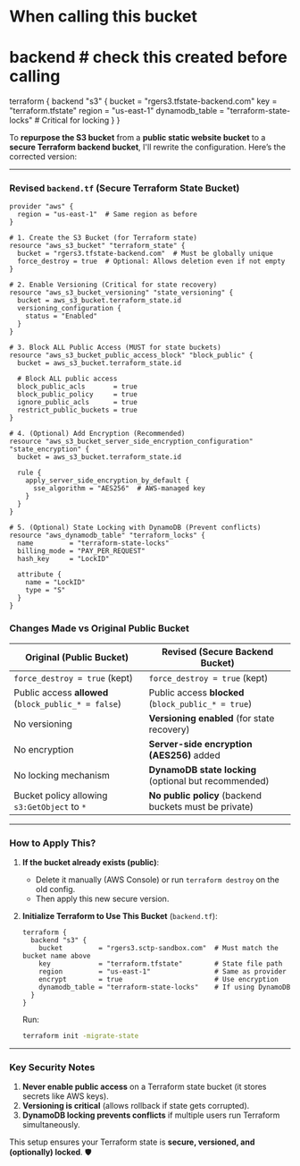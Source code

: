 # When calling this bucket
# backend # check this created before calling
terraform {
  backend "s3" {
    bucket = "rgers3.tfstate-backend.com"
    key = "terraform.tfstate"
    region = "us-east-1"
    dynamodb_table = "terraform-state-locks"  # Critical for locking
  }
}




To **repurpose the S3 bucket** from a **public static website bucket** to a **secure Terraform backend bucket**, I'll rewrite the configuration. Here’s the corrected version:

---

### **Revised `backend.tf` (Secure Terraform State Bucket)**
```hcl
provider "aws" {
  region = "us-east-1"  # Same region as before
}

# 1. Create the S3 Bucket (for Terraform state)
resource "aws_s3_bucket" "terraform_state" {
  bucket = "rgers3.tfstate-backend.com"  # Must be globally unique
  force_destroy = true  # Optional: Allows deletion even if not empty
}

# 2. Enable Versioning (Critical for state recovery)
resource "aws_s3_bucket_versioning" "state_versioning" {
  bucket = aws_s3_bucket.terraform_state.id
  versioning_configuration {
    status = "Enabled"
  }
}

# 3. Block ALL Public Access (MUST for state buckets)
resource "aws_s3_bucket_public_access_block" "block_public" {
  bucket = aws_s3_bucket.terraform_state.id

  # Block ALL public access
  block_public_acls       = true
  block_public_policy     = true
  ignore_public_acls      = true
  restrict_public_buckets = true
}

# 4. (Optional) Add Encryption (Recommended)
resource "aws_s3_bucket_server_side_encryption_configuration" "state_encryption" {
  bucket = aws_s3_bucket.terraform_state.id

  rule {
    apply_server_side_encryption_by_default {
      sse_algorithm = "AES256"  # AWS-managed key
    }
  }
}

# 5. (Optional) State Locking with DynamoDB (Prevent conflicts)
resource "aws_dynamodb_table" "terraform_locks" {
  name         = "terraform-state-locks"
  billing_mode = "PAY_PER_REQUEST"
  hash_key     = "LockID"

  attribute {
    name = "LockID"
    type = "S"
  }
}
```

### **Changes Made vs Original Public Bucket**
| Original (Public Bucket) | Revised (Secure Backend Bucket) |
|--------------------------|---------------------------------|
| `force_destroy = true` (kept) | `force_destroy = true` (kept) |
| Public access **allowed** (`block_public_* = false`) | Public access **blocked** (`block_public_* = true`) |
| No versioning | **Versioning enabled** (for state recovery) |
| No encryption | **Server-side encryption (AES256)** added |
| No locking mechanism | **DynamoDB state locking** (optional but recommended) |
| Bucket policy allowing `s3:GetObject` to `*` | **No public policy** (backend buckets must be private) |

---

### **How to Apply This?**
1. **If the bucket already exists (public)**:  
   - Delete it manually (AWS Console) or run `terraform destroy` on the old config.  
   - Then apply this new secure version.  

2. **Initialize Terraform to Use This Bucket** (`backend.tf`):  
   ```hcl
   terraform {
     backend "s3" {
       bucket         = "rgers3.sctp-sandbox.com"  # Must match the bucket name above
       key            = "terraform.tfstate"        # State file path
       region         = "us-east-1"                # Same as provider
       encrypt        = true                       # Use encryption
       dynamodb_table = "terraform-state-locks"    # If using DynamoDB
     }
   }
   ```
   Run:
   ```sh
   terraform init -migrate-state
   ```

---

### **Key Security Notes**
1. **Never enable public access** on a Terraform state bucket (it stores secrets like AWS keys).  
2. **Versioning is critical** (allows rollback if state gets corrupted).  
3. **DynamoDB locking prevents conflicts** if multiple users run Terraform simultaneously.  

This setup ensures your Terraform state is **secure, versioned, and (optionally) locked**. 🛡️